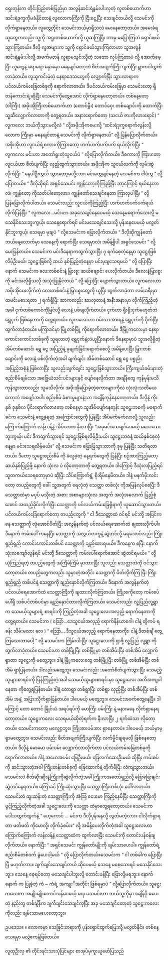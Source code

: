 ရှေးတုန်းက တိုင်းပြည်တစ်ပြည်မှာ အလွန်ဆင်းရဲနွမ်းပါးလှတဲ့ လူတစ်ယောက်ဟာ ဆင်းရဲဒုက္ခကိုမခံနိုင်တာနဲ့ လူလောကကြီးကို ငြီးငွေ့ပြီး သေချင်တယ်လို့ သေမင်းကို လိုက်ရှာနေတယ်။ လူတွေ့တိုင်း သေမင်းဘယ်မှာရှိသလဲ မေးနေတော့တယ်။ အမေးခံရသူတွေကလည်း သူ့ကို အရူးတစ်ယောက်လို့ ယူဆကြပြီး ဘာမှ မပြောကြဘဲ ရှောင်ဖယ်သွားကြတယ်။
ဒီလို လူအများက သူ့ကို ရှောင်ဖယ်သွားကြတာဟာ သူအလွန် ဆင်းရဲနွမ်းပါးလို့ အဖက်မတန် လူရာမသွင်းလိုတဲ့ သဘော လုပ်ကြတာပဲ လို့ အောက်မေ့ပြီး လူတွေနဲ့ ရောရော နှောနှော မနေချင်တော့ဘဲ စိတ်အပျက်ကြီး ပျက်ပြီး ရွာကပါထွက်လာခဲ့တယ်။ လူသူကင်းမဲ့တဲ့ နေရာဒေသတွေကို လျှောက်ပြီး သွားလာရာက ပင်လယ်ကမ်းခြေတစ်ခုကို ရောက်လာတယ်။ ဒီပင်လယ်ကမ်းခြေမှာ သေမင်းတော့ ရှိတန်ကောင်းရဲ့ဆိုပြီး သေမင်းကိုတွေ့အောင် လိုက်ရှာနေတော့တယ်။
တစ်နေ့တော့ (ဝါကြီး) အဖိုးအိုကြီးတစ်ယောက်ဟာ (တောင်မွှီး) တောင်ဝှေး တစ်ချောင်းကို ထောက်ပြီး သူ့ဆီလျှောက်လာတာကို တွေ့ရတယ်။ အနားရောက်တော့ (သငယ် ဇားကိုလားရောင်)
“ လူကလေး ဘယ်ကိုသွားမလို့လဲ ” လို့အဖိုးအိုကမေးလို့ “ဆင်းရဲဒုက္ခရောက်လွန်းလို့ လောက
ကြီးမှာ မနေချင်တာနဲ့ သေမင်းကို လိုက်ရှာနေတယ်” လို့ ပြန်ပြောလိုက်တယ်။
အဖိုးအိုဟာ လူငယ်ရဲ့စကားကိုကြားတော့ ဟက်ဟက်ပက်ပက် ရယ်လိုက်ပြီး “ လူကလေး မင်းဟာ အတော်ရူးတဲ့သူငယ်ပဲ ” လို့ပြောလိုက်တယ်။ ဒီစကားကို ကြားတော့ လူငယ်ဟာ စိတ်ပျက်ပြီး လှည့်ထွက်သွားတယ်။ အဖိုးအိုက သူငယ်လက်ကို လှမ်းဆွဲ လိုက်ပြီး “ နေပါဦးကွယ် သွားတော့မလို့လား၊ မင်းတွေ့ချင်နေတဲ့ သေမင်းက ငါပဲကွ ” လို့ပြောတယ်။
“ ဒီလိုဆိုရင် အရှင်သေမင်း ကျွန်တော့ကိုကြည့်ပြီး ဘာ့ကြောင့် ရယ်နေတာလဲ၊ ကျွန်တော့ ကိုသတ်ပါတော့လား၊ ကျွန်တော်သေချင်နေတာ ကြာလှပါပြီ၊ ” လို့ ပြန်ပြောလိုက်ပါတယ်။
သေမင်းလည်း လူငယ်ကိုကြည့်ပြီး ဟက်ဟက်ပက်ပက်ရယ်လိုက်ပြန်ပြီး “ လူကလေး…မင်းဟာ အခုသေချင်နေပေမယ့် သေနေ့မရောက်သေးလို့ မသေနိုင်သေးဘူးကွယ့်၊ သေနေ့ရောက်ရင် မင်းမသေချင်သေးလို့ ပုန်းနေပေမယ့် မလွတ်နိုင်ဘူးကွယ့်၊ သေရမှာ မုချပဲ ” လို့သေမင်းက ပြောလိုက်တယ်။
“ ဒီလိုဆိုကျွန်တော် ဘယ်နေ့လောက်မှာ သေနေ့ကို ရောက်ပြီး သေရမှာလဲ၊ အမိန့်ရှိပါ အရှင်သေမင်း ” လို့ မေးပြန်တယ်။ သေမင်းက မင်းဒီနေရာကထွက်သွားပြီး ၇ ရက်စေ့တဲ့နေ့မှာ သူဋ္ဌေးဖြစ်လိမ့်ဦးမယ်၊ သူဋ္ဌေးဖြစ်လို့ ဆယ် နှစ်ပြည့်တဲ့နေ့မှာ မင်းမုချသေရမယ် ” လို့ ပြောပြီးနောက် သေမင်းက လေးတစ်စင်းနဲ့ မြှားစူး ဆယ်ချောင်း ပေးလိုက်တယ်။ ဒီလေးနဲ့မြှားစူးကို မင်းအလိုရှိသလို အသုံးပြုနိုင်တယ် ” လို့ ပြောပြီး ပျောက်သွားတယ်။
လူကလေးဟာ အဖိုးအိုပေးလိုက်တဲ့ လေးတစ်စင်းနဲ့ မြှားစူးတွေကို ယူပြီး ထွက်လာခဲ့တာ လမ်းခရီးမှာ ထမင်းမစားရတာ ၂ ရက်ရှိပြီး ဆာကလည်း ဆာလှတာနဲ့ အနီးအနားမှာ လိုက်ကြည့်တဲ့အခါ ငှက်တစ်ကောင်ကိုမြင်လို့ လေးနဲ့ ပစ်ချလိုက်တယ်။ ငှက်ဟာ ရိုးရိုးငှက်မဟုတ်ဘဲ ရွှေငှက် ဖြစ်နေတာကို တွေ့ရတယ်။
လူကလေးဟာ ဝမ်းသာအားရနဲ့ ရွှေငှက်ကို ပိုက်ပြီးထွက်လာခဲ့တယ်။ မကြာခင်မှာ မြို့တစ်မြို့ ကိုရောက်လာတယ်။ ဒီမြို့ကလေးမှာ နေရာကောင်းကောင်းတစ်ခုကို သူရလာတဲ့ ရွှေငှက်နဲ့လဲယူပြီးနောက် ဒီနေရာမှာပဲ သူအလိုရှိတဲ့ အိမ်တစ်ဆောင်၊ ရွှေ ငွေ အပြည့်နဲ့ ခုချက်ခြင်းရောက်စေလို့ အမိန့်ပေးပြီး မြှားတစ်ချောင်းကို လေးနဲ့ ပစ်လိုက်တဲ့အခါ ချက်ချင်း အိမ်တစ်ဆောင် ရွှေ ငွေ ပစ္စည်း အပြည့်အစုံနဲ့ ဖြစ်လာပြီး သူလည်းချက်ချင်း သူဋ္ဌေးဖြစ်သွားတယ်။
ကြီးကျယ်ခမ်းနားတဲ့ စည်းစိမ်ချမ်းသာ အခြွေယံသင်းပင်းများနှင့် ပျော်နေလိုက်တာ အချိန်တွေ ကုန်မှန်းမသိ ကုန်သွားတာလည်း သူမသိလိုက်၊ အဖိုးအိုပြောခဲ့တဲ့စကားများကိုလဲ လုံးလုံးသတိမယတော့ဘဲ အပျော်အပါး စည်းစိမ် ခံစားမှုများနဲ့သာ အချိန်ကုန်နေတော့တယ်။
ဒီလိုနဲ့ ကိုးနှစ် ခုနှစ်လ ပိုင်းရောက်လာတော့ တစ်နေ့မှာ သူအိပ်ပျော်နေတုန်း သူဋ္ဌေးဘဝကို မရောက်ခင်က သေမင်းနဲ့ တွေ့ခဲ့ရတဲ့ အကြောင်းတွေကို ပြန်ပြီး အိပ်မက်မက်လာလို့ သူလည်း ကြောက်ကြောက် လန့်လန့်နဲ့ အိပ်ယာက နိုးလာပြီး “အခုမင်းသေချင်ပေမယ့် မသေသေးဘူးကွယ့်၊ မင်း ဒီကထွက်သွားရင် သူဋ္ဌေးဖြစ်ရလိမ့်ဦးမယ်၊ သူဋ္ဌေးဘဝနဲ့ ဆယ်နှစ်စေ့တဲ့နေ့မှာ မင်းသေရလိမ့်မယ်။” လို့ သေမင်းက ပြောပြသွားတာကို ခုမှ ပြန်ပြီး သတိရလာတယ်။ ဒီတော့ သူဋ္ဌေးစည်းစိမ် ကို ခံယူခဲ့တဲ့ နေ့ရက်တွေကို ပြန်ပြီး စဉ်းစားကြည့်တော့ ဆယ်နှစ်ပြည့်ဖို့ နောက် သုံးလ ပဲ လိုတော့တာကို တွေ့ရတယ်။ ဒါကြောင့် ဒီသုံးလပြည့်ရင် သူတကယ်သေရတော့မှာပဲ ဆိုပြီး သိပ်ကြောက်ရွံ့ စိုးရိမ်နေမိတယ်။ ဒါနဲ့ မနက်မိုးလင်းတော့ တပည့်တွေကို ခေါ်၊ သူ့အတွက် ရေလုံတဲ့ သေတ္တာ တစ်လုံး ကိုအမြန်လုပ်စေပြီး ဒီသေတ္တာထဲမှာ မပုပ် မသိုးတဲ့ အစား အစာများသုံးလ အတွက် အလုံအလောက် ပြည့်စုံအောင် အထည့်ခိုင်းလိုက်ပြီး သေတ္တာကို ပင်လယ်ကမ်းခြေရှိရာကို ယူဆောင်သွားတယ်။
ပင်လယ်ကမ်းခြေရောက်တော့ တပည့်တွေကို “ ငါ ဒီသေတ္တာထဲ ဝင်ရင် မင်းတို့ အပြင်ကနေ သေတ္တာကို လုံအောင်ပိတ်ပြီး အလွန်နက်တဲ့ ပင်လယ်ရေအောက်ထဲ ချထားလိုက်ပါ။ ဒီနောက် ကမ်းပေါ် ကနေပြီး သေတ္တာကို အလွယ်တကူနဲ့ ဆွဲတင်လို့ မရအောင်လည်း ကြိုးရှည်ရှည် ကောင်းကောင်းတစ်ပင် သေတ္တာကို ချည်ထားရမယ်။ ဒီကနေ့က စပြီး နောက်သုံးလကျော်လွန်ရင် မင်းတို့ ဒီသေတ္တာကို ကမ်းပေါ်ရောက်အောင် ဆွဲတင်ရမယ်။ ” လို့ ယုံကြည်ရတဲ့ တပည့်တွေကို အကြိမ်ကြိမ် မှာထားပြီး သူလည်း သေတ္တာထဲကို ဝင်သွားတော့တယ်။
တပည့်တွေကလည်း သူမှာတဲ့အတိုင်း သေတ္တာကို ပိတ်လိုက်ကြ ပြီး ကြိုးရှည်ရှည် တစ်ပင်နဲ့ သေတ္တာကို ချည်နှောင်လိုက်ကြတယ်။ ဒီနောက် အလွန်နက်တဲ့ ပင်လယ်ရေအောက်ထဲ သေတ္တာကြီးကို ချထားလိုက်ကြတယ်။ ကြိုးစကိုတော့ ကမ်းစပ်ပေါ်ရှိ သစ်ပင်တစ်ပင်မှာ ချည်နှောင်ထားလိုက်ကြတယ်။
သေမင်းလည်း လူ့ပြည်လူ့ရွာ က သေမယ့်သူများရဲ့ စာရင်းကို ကြည့်တဲ့အခါ သူဋ္ဌေးလေးအလှည့် ရောက်နေတာကို တွေ့ရတယ်။ သေမင်းက ( သြော်…ဒေသူငယ်အလှည့် ရောက်နိန်ယာဂေါ၊ ငါနဲ့ တွိကပ် ရခန်း သိမ်းမလား လေ ) “ သြော်….ဒီသူငယ်အလှည့် ရောက်နေတာကိုး၊ ငါနဲ့ ဒီတစ်ချီ တွေ့ကြသေးတာပေါ့ ” လို့ သေမင်းက ကြိမ်းဝါးပြီး သူဋ္ဌေးလေးကို ရှာဖို့ လူ့ပြည် လူ့ရွာ ကိုထွက်လာခဲ့တယ်။
သေမင်းဟာ တစ်မြို့ပြီး တစ်မြို့မှာ တစ်အိမ်းပြီး တစ်အိမ် လျှောက်ရှာတာ သူဋ္ဌေးကို မတွေ့ဘူး။ ဒါနဲ့ မြို့ကလေးတွေ တစ်မြို့ပြီး တစ်မြို့ တစ်အိမ်ပြီး တစ်အိမ် ရှာပြန်တယ်။ ဒါလည်းမတွေ့ဘူ။ သေမင်းလည်း အတော်စိတ်ပျက်သွားပြီး သေမည့်သူများစာရင်းကို ပြန်ကြည့်တဲ့အခါ သေမယ့်သူများစာရင်းမှာ သူဋ္ဌေးလေး အတိအကျပါနေတာ ကိုတွေ့ရပြန်တယ်။
ဒါနဲ့ တောရွာ တစ်ရွာပြီး တစ်ရွာ လှည့်ပြီး တစ်အိမ်ပြီး တစ်အိမ် အနှံ့ အပြားလိုက်ရှာပြန်တယ်။ ဒါပေမယ့် မတွေ့ဘူး။ သေမင်းအခက်တွေ့နေပြီ။ ဒါကြောင့် တော တောင် မြိုင်ယံ အရပ်ရပ်ကို မောကြီး ပမ်းကြီး နဲ့ မနားမနေ လိုက်ရှာနေရတော့တယ်။ သူဋ္ဌေးကလေး သေရမယ်ဆိုတဲ့ရက်က နီးလာပြီး ၂ ရက်ထဲသာ လိုတော့တယ်။ သေမင်းကတော့ မလျှော့ဘူး။ ကြိုးစားပမ်းစား ရှာနေတာပဲ။ ဒါပေမယ့် ဘယ်မှာမှ ရှာမတွေ့ဘူး။
သေမင်းလည်း စိတ်အပျက်ကြီးပျက်ပြီး လက်မှိုင်ချရမလို ဖြစ်နေတော့တယ်။ ဒီလိုနဲ့ မောမော ပမ်းပမ်း လျှောက်လာလိုက်တာ ပင်လယ်ကမ်းခြေတစ်ခုကို ရောက်လာတယ်။ ဒါနဲ့ အမောအပမ်း ဖြေဦးမယ်၊ ခြေလက်ဆေးဦးမယ် ဆိုပြီး ကမ်းစပ်ကို ဆင်းသွားတဲ့အခါ ကြိုးတန်းတစ်ခုကို ခြေထောက်နဲ့ တိုက်မိပြီး လဲကျသွားတယ်။
သေမင်းလဲ စိတ်ဆိုးဆိုးနဲ့ကြိုးကိုဆွဲလိုက်တဲ့အခါ ကြိုးကအတော်ရှည်လို့ ဖြေးဖြေးချင်း ဆွဲတင်နေရတယ်။ မကြာခင် ကြိုးဆုံးသွားပြီး သေတ္တာကြီးတစ်လုံး ပေါ်လာတယ်။ သေမင်းလဲ ထူးဆန်းတဲ့ သေတ္တာကြီးကို အံ့သြ ငေးမော ကြည့်နေမိပြီး သေတ္တာကြီးကို ဖွင့်ကြည့်လိုက်တဲ့အခါ သူဋ္ဌေးလေးကို သေတ္တာ ထဲမှာတွေ့ရတော့တယ်။
သေမင်းက ဒေါသထွက်ထွက်နဲ့ “ ဟေ့ကောင် … မင်းက ဒီလိုပုန်းနေလို့ လွတ်မတဲ့လား။ ငါလိုက်ရှာရတာ ဖတ်ဖတ် ကိုမောလို့၊ လိုက်ခဲ့စမ်း။” လို့ အမိန့်ပေးလိုက်တဲ့အခါ သူဋ္ဌေးလေးဟာ ကြောက်ကြောက် လန့်လန့်နဲ့ သေတ္တာထဲက ထွက်လာပြီး သေမင်းကို တောင်းပန်ဝန်ချလိုက်တယ်။ နောက်ပြီး “ အရှင်သေမင်း ကျွန်တော်မျိုးကို ချမ်းသာပေးပါ။ ကျွန်တော်ရဲ့ စည်းစိမ်တစ်ဝက် ခွဲပေးပါ့မယ် ” လို့ ပြောလိုက်တယ်။သေမင်းက “ ငါ တစ်ခါက ပြောပြီးပြီ မဟုတ်လား။ ချက်ချင်းသေချင်တယ် ဆိုပေမယ့် သေနေ့ မစေ့သေးရင် မသေနိုင်သေးဘူး။ သေနေ့ စေ့ရင်တော့ မသေချင်ပါဘူးလို့ တောင်းပန်ပြီး ပြောလို့မရဘူး။ နောက်နောက် က ပြုခဲ့တဲ့ ကံ ~ ကံရဲ့ အကျုးိအတိုင်း ဖြစ်ရမှာပဲ ” လို့ပြောလိုက်တယ်။
သူဋ္ဌေးကလေးက အမျိုးမျိုးတောင်းပန်ပေမယ့် မရ၊ သေမင်းဟာ ဘယ်သူ့ကိုမှ အချိန်ပို မပေးတဲ့ နည်းတူ တစ်ချိန်က ချက်ချင်းသေချင်လှပြီး အခု မသေချင်တော့တဲ့ သူဋ္ဌေးကလေး ကိုလည်း ချမ်းသာမပေးတော့ဘူး။

ဥပဒေသ။ ။ လောကမှာ သေခြင်းတရားကို ပုန်းရှောင်ထွက်ပြေးလို့ မလွတ်နိုင်။ တစ်နေ့ သေရမှာ မလွဲဧကန်ဖြစ်တယ်။

လူထုဦးလှ ၏ တိုင်းရင်းသားပုံပြင်များ စာအုပ်မှကူးယူဖော်ပြသည်
